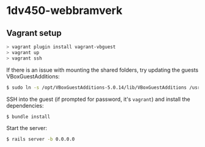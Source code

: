 # 1dv450-webbramverk

## Vagrant setup
``` Powershell
> vagrant plugin install vagrant-vbguest
> vagrant up
> vagrant ssh
```

If there is an issue with mounting the shared folders, try updating the guests VBoxGuestAdditions:
``` Bash
$ sudo ln -s /opt/VBoxGuestAdditions-5.0.14/lib/VBoxGuestAdditions /usr/lib/VBoxGuestAdditions #5.0.14 should match the VBoxGuestAdditions on your host
```

SSH into the guest (if prompted for password, it's `vagrant`) and install the dependencies:
``` Bash
$ bundle install
```

Start the server:
``` Bash
$ rails server -b 0.0.0.0
```
